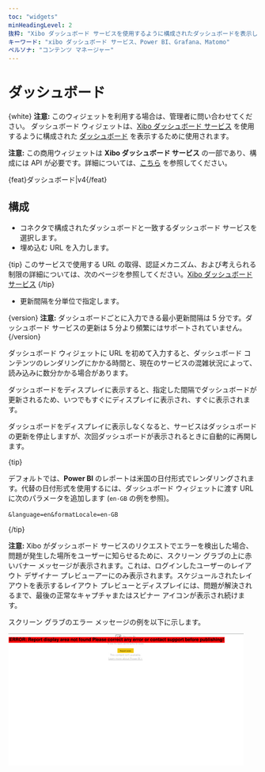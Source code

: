 ```yaml
---
toc: "widgets"
minHeadingLevel: 2
抜粋: "Xibo ダッシュボード サービスを使用するように構成されたダッシュボードを表示します"
キーワード: "xibo ダッシュボード サービス、Power BI、Grafana、Matomo"
ペルソナ: "コンテンツ マネージャー"
---
```


# ダッシュボード

{white}
**注意:** このウィジェットを利用する場合は、管理者に問い合わせてください。
ダッシュボード ウィジェットは、[Xibo ダッシュボード サービス](/docs/setup/xibo-dashboard-service) を使用するように構成された [ダッシュボード](media_dashboard_service.html) を表示するために使用されます。

**注意:** この商用ウィジェットは **Xibo ダッシュボード サービス** の一部であり、構成には API が必要です。詳細については、[こちら](/pricing#dashboards) を参照してください。

{feat}ダッシュボード|v4{/feat}

## 構成

- コネクタで構成されたダッシュボードと一致するダッシュボード サービスを選択します。
- 埋め込む URL を入力します。

{tip}
このサービスで使用する URL の取得、認証メカニズム、および考えられる制限の詳細については、次のページを参照してください。[Xibo ダッシュボード サービス](/docs/setup/xibo-dashboard-service)
{/tip}

- 更新間隔を分単位で指定します。

{version}
**注意:** ダッシュボードごとに入力できる最小更新間隔は 5 分です。ダッシュボード サービスの更新は 5 分より頻繁にはサポートされていません。
{/version}

ダッシュボード ウィジェットに URL を初めて入力すると、ダッシュボード コンテンツのレンダリングにかかる時間と、現在のサービスの混雑状況によって、読み込みに数分かかる場合があります。

ダッシュボードをディスプレイに表示すると、指定した間隔でダッシュボードが更新されるため、いつでもすぐにディスプレイに表示され、すぐに表示されます。

ダッシュボードをディスプレイに表示しなくなると、サービスはダッシュボードの更新を停止しますが、次回ダッシュボードが表示されるときに自動的に再開します。

{tip}

デフォルトでは、**Power BI** のレポートは米国の日付形式でレンダリングされます。代替の日付形式を使用するには、ダッシュボード ウィジェットに渡す URL に次のパラメータを追加します (`en-GB` の例を参照)。

`&language=en&formatLocale=en-GB`

{/tip}

**注意:** Xibo がダッシュボード サービスのリクエストでエラーを検出した場合、問題が発生した場所をユーザーに知らせるために、スクリーン グラブの上に赤いバナー メッセージが表示されます。これは、ログインしたユーザーのレイアウト デザイナー プレビューアーにのみ表示されます。スケジュールされたレイアウトを表示するレイアウト プレビューとディスプレイには、問題が解決されるまで、最後の正常なキャプチャまたはスピナー アイコンが表示され続けます。

スクリーン グラブのエラー メッセージの例を以下に示します。

![エラー メッセージの例](img/v4_media_modules_dashboard_error.png)

